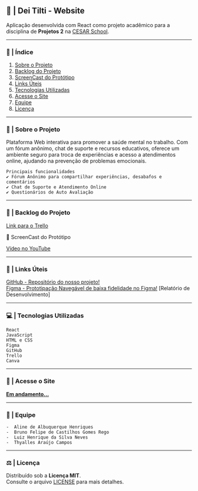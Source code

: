 ## 🧠 | Dei Tilti - Website

Aplicação desenvolvida com React como projeto acadêmico para a disciplina de **Projetos 2** na [CESAR School](https://www.cesar.school).

***

### 📑 | Índice

1. [Sobre o Projeto](#sobre-o-projeto)
2. [Backlog do Projeto](#backlog-do-projeto)
3. [ScreenCast do Protótipo](#screencast-do-prototipo)
4. [Links Úteis](#links-uteis)
5. [Tecnologias Utilizadas](#tecnologias-utilizadas)
6. [Acesse o Site](#acesse-o-site)
7. [Equipe](#equipe)
8. [Licença](#licença)

*** 

### 📌 | Sobre o Projeto

Plataforma Web interativa para promover a saúde mental no trabalho. Com um fórum anônimo, chat de suporte e recursos educativos, oferece um ambiente seguro para troca de experiências e acesso a atendimentos online, ajudando na prevenção de problemas emocionais.

    Principais funcionalidades
    ✔️ Fórum Anônimo para compartilhar experiências, desabafos e comentários
    ✔️ Chat de Suporte e Atendimento Online
    ✔️ Questionários de Auto Avaliação

*** 

### 📑 | Backlog do Projeto
[Link para o Trello](https://trello.com/b/FODA84Ao/lorem-ipsons)

🎥 ScreenCast do Protótipo

[Vídeo no YouTube](https://youtube.com)

***

### 🔗 | Links Úteis
[GitHub - Repositório do nosso projeto!](github.com/aline-henriques/PROJETO-2)  
[Figma - Prototipação Navegável de baixa fidelidade no Figma!](https://www.figma.com/file/v8qSHsqxcSn1YCFe0em4Wb?node-id=0:1&locale=en&type=design)
[Relatório de Desenvolvimento]

***

### 💻 | Tecnologias Utilizadas

    React 
    JavaScript
    HTML e CSS
    Figma
    GitHub
    Trello
    Canva

*** 

### 🔗 | Acesse o Site

[**Em andamento...**](https://link-do-site.com)  

*** 

### 👥 | Equipe

    -  Aline de Albuquerque Henriques
    -  Bruno Felipe de Castilhos Gomes Rego  
    -  Luiz Henrique da Silva Neves  
    -  Thyalles Araújo Campos

*** 

### ⚖️ | Licença

Distribuído sob a **Licença MIT**.  
Consulte o arquivo [LICENSE](LICENSE) para mais detalhes.

